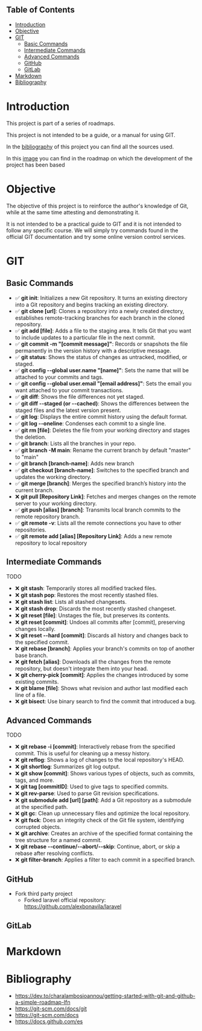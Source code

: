 ## Table of Contents
- [Introduction](#introduction)
- [Objective](#objective)
- [GIT](#git)
  - [Basic Commands](#basic-commands)
  - [Intermediate Commands](#intermediate-commands)
  - [Advanced Commands](#advanced-commands)
  - [GitHub](#github)
  - [GitLab](#gitlab)
- [Markdown](#markdown)
- [Bibliography](#bibliography)


# Introduction 
This project is part of a series of roadmaps.

This project is not intended to be a guide, or a manual for using GIT.

In the [bibliography](#bibliography) of this project you can find all the sources used.

In this [image](./sources/roadmaps/GitHub_RoadMap.png) you can find in the roadmap on which the development of the project has been based

# Objective
The objective of this project is to reinforce the author's knowledge of Git, while at the same time attesting and demonstrating it.

It is not intended to be a practical guide to GIT and it is not intended to follow any specific course. We will simply try commands found in the official GIT documentation and try some online version control services.

# GIT
## Basic Commands
- ✅ **git init**: Initializes a new Git repository. It turns an existing directory into a Git repository and begins tracking an existing directory.
- ✅ **git clone [url]**: Clones a repository into a newly created directory, establishes remote-tracking branches for each branch in the cloned repository.
- ✅ **git add [file]**: Adds a file to the staging area. It tells Git that you want to include updates to a particular file in the next commit.
- ✅ **git commit -m "[commit message]"**: Records or snapshots the file permanently in the version history with a descriptive message.
- ✅ **git status**: Shows the status of changes as untracked, modified, or staged.
- ✅ **git config --global user.name "[name]"**: Sets the name that will be attached to your commits and tags.
- ✅ **git config --global user.email "[email address]"**: Sets the email you want attached to your commit transactions.
- ✅ **git diff**: Shows the file differences not yet staged.
- ✅ **git diff --staged (or --cached)**: Shows the differences between the staged files and the latest version present.
- ✅ **git log**: Displays the entire commit history using the default format.
- ✅ **git log --oneline**: Condenses each commit to a single line.
- ✅ **git rm [file]**: Deletes the file from your working directory and stages the deletion.
- ✅ **git branch**: Lists all the branches in your repo.
- ✅ **git branch -M main**: Rename the current branch by default "master" to "main"
- ✅ **git branch [branch-name]**: Adds new branch
- ✅ **git checkout [branch-name]**: Switches to the specified branch and updates the working directory.
- ✅ **git merge [branch]**: Merges the specified branch’s history into the current branch.
- ❌ **git pull [Repository Link]**: Fetches and merges changes on the remote server to your working directory.
- ✅ **git push [alias] [branch]**: Transmits local branch commits to the remote repository branch.
- ✅ **git remote -v**: Lists all the remote connections you have to other repositories.
- ✅ **git remote add [alias] [Repository Link]**: Adds a new remote repository to local repository

## Intermediate Commands
TODO
- ❌ **git stash**: Temporarily stores all modified tracked files.
- ❌ **git stash pop**: Restores the most recently stashed files.
- ❌ **git stash list**: Lists all stashed changesets.
- ❌ **git stash drop**: Discards the most recently stashed changeset.
- ❌ **git reset [file]**: Unstages the file, but preserves its contents.
- ❌ **git reset [commit]**: Undoes all commits after [commit], preserving changes locally.
- ❌ **git reset --hard [commit]**: Discards all history and changes back to the specified commit.
- ❌ **git rebase [branch]**: Applies your branch's commits on top of another base branch.
- ❌ **git fetch [alias]**: Downloads all the changes from the remote repository, but doesn't integrate them into your head.
- ❌ **git cherry-pick [commit]**: Applies the changes introduced by some existing commits.
- ❌ **git blame [file]**: Shows what revision and author last modified each line of a file.
- ❌ **git bisect**: Use binary search to find the commit that introduced a bug.

## Advanced Commands
TODO
- ❌ **git rebase -i [commit]**: Interactively rebase from the specified commit. This is useful for cleaning up a messy history.
- ❌ **git reflog**: Shows a log of changes to the local repository's HEAD.
- ❌ **git shortlog**: Summarizes git log output.
- ❌ **git show [commit]**: Shows various types of objects, such as commits, tags, and more.
- ❌ **git tag [commitID]**: Used to give tags to specified commits.
- ❌ **git rev-parse**: Used to parse Git revision specifications.
- ❌ **git submodule add [url] [path]**: Add a Git repository as a submodule at the specified path.
- ❌ **git gc**: Clean up unnecessary files and optimize the local repository.
- ❌ **git fsck**: Does an integrity check of the Git file system, identifying corrupted objects.
- ❌ **git archive**: Creates an archive of the specified format containing the tree structure for a named commit.
- ❌ **git rebase --continue/--abort/--skip**: Continue, abort, or skip a rebase after resolving conflicts.
- ❌ **git filter-branch**: Applies a filter to each commit in a specified branch.

## GitHub
- Fork third party project
  - Forked laravel official repository: https://github.com/alexbonavila/laravel

## GitLab


# Markdown


# Bibliography
- https://dev.to/charalambosioannou/getting-started-with-git-and-github-a-simple-roadmap-lfn
- https://git-scm.com/docs/git
- https://git-scm.com/docs
- https://docs.github.com/es